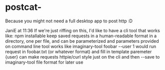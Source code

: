 # postcat-
Because you might not need a full desktop app to post http :D 


JaniE at 11:36
If we're just riffing on this, I'd like to have a cli tool that works like:
npm installable
keep saved requests in a human-readable format in a directory, one per file, and can be parameterized and parameters provided on command line tool
works like imaginary-tool foobar --user 1 would run request in foobar.txt (or whatever format) and fill in template paremeter {user}
can make requests httpie/curl style just on the cli and then --save to imaginary-tool file format for later use
